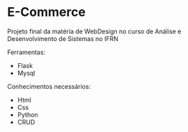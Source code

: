# E-Commerce
Projeto final da matéria de WebDesign no curso de Análise e Desenvolvimento de Sistemas no IFRN

Ferramentas:
- Flask
- Mysql

Conhecimentos necessários:
- Html
- Css
- Python
- CRUD
